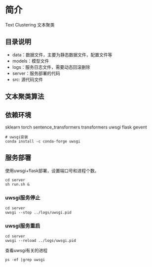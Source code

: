 # 简介

Text Clustering 文本聚类

## 目录说明

+ data：数据文件，主要为静态数据文件，配置文件等
+ models：模型文件
+ logs：服务日志文件，需要动态回滚删除
+ server：服务部署的代码
+ src: 源代码文件

## 文本聚类算法

## 依赖环境

sklearn
torch
sentence_transformers
transformers
uwsgi
flask
gevent

```
# uwsgi安装
conda install -c conda-forge uwsgi 
```

## 服务部署

使用uwsgi+flask部署，设置端口号和进程个数。

```
cd server
sh run.sh &
```

### uwsgi服务停止

```
cd server
uwsgi --stop ../logs/uwsgi.pid
```

### uwsgi服务重启

```
cd server
uwsgi --reload ../logs/uwsgi.pid
```

查看uwsgi有关的进程

```
ps -ef |grep uwsgi
```
